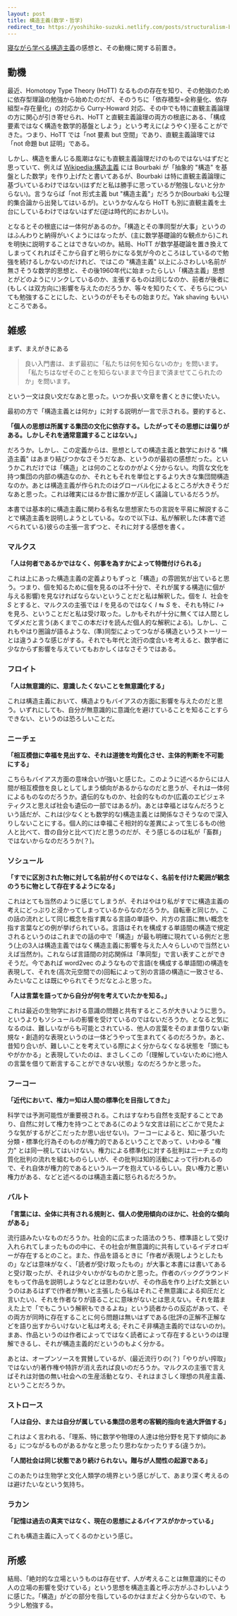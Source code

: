 ```yaml
---
layout: post
title: 構造主義(数学・哲学)
redirect_to: https://yoshihiko-suzuki.netlify.com/posts/structuralism-book
---
```


[寝ながら学べる構造主義](https://www.amazon.co.jp/dp/4166602519)の感想と、その動機に関する前置き。

## 動機

最近、Homotopy Type Theory (HoTT) なるものの存在を知り、その勉強のために依存型理論の勉強から始めたのだが、そのうちに「依存積型=全称量化、依存組型=存在量化」の対応から Curry-Howard 対応、その中でも特に直観主義論理の方に関心が引き寄せられ、HoTT と直観主義論理の両方の根底にある、「構成要素ではなく構造を数学的基盤としよう」という考えに(ようやく)至ることができた。つまり、HoTT では「not 要素 but 空間」であり、直観主義論理では「not 命題 but 証明」である。

しかし、構造を重んじる風潮はなにも直観主義論理だけのものではないはずだと思っていて、例えば [Wikipedia:構造主義](https://ja.wikipedia.org/wiki/構造主義) には Bourbaki が「抽象的 "構造" を基盤とした数学」を作り上げたと書いてあるが、Bourbaki は特に直観主義論理に基づいているわけではない(はずだと私は勝手に思っているが勉強しないと分からない)。言うならば「not 形式主義 but "構造主義"」だろうか(Bourbaki も公理的集合論から出発してはいるが)。というかなんなら HoTT も別に直観主義を土台にしているわけではないはずだ(逆は時代的におかしい)。

となるとその根底には一体何があるのか。「構造とその準同型が大事」というのはふんわりと納得がいくようにはなったが、(主に数学基礎論的な観点から)これを明快に説明することはできないのか。結局、HoTT が数学基礎論を置き換えてしまってくれればそこから自ずと明らかになる気が今のところはしているので勉強を続けるしかないのだけれど、ではこの "構造主義" 以上にふさわしい名前が無さそうな数学的思想と、その後1960年代に始まったらしい「構造主義」思想とがどのようにリンクしているのか、主張するものは同じなのか、前者が後者に(もしくは双方向に)影響を与えたのだろうか、等々を知りたくて、そちらについても勉強することにした、というのがそもそもの始まりだ。Yak shaving もいいところである。

## 雑感

まず、まえがきにある

> 良い入門書は、まず最初に「私たちは何を知らないのか」を問います。「私たちはなぜそのことを知らないままで今日まで済ませてこられたのか」を問います。

という一文は良い文だなあと思った。いつか長い文章を書くときに使いたい。

最初の方で「構造主義とは何か」に対する説明が一言で示される。要約すると、

**「個人の思想は所属する集団の文化に依存する。したがってその思想には偏りがある。しかしそれを通常意識することはない。」**

だろうか。しかし、この定義からは、思想としての構造主義と数学における "構造主義" はあまり結びつかなさそうだなあ、というのが最初の感想だった。というかこれだけでは「構造」とは何のことなのかがよく分からない。均質な文化を持つ集団の内部の構造なのか、それともそれを単位とするより大きな集団間構造なのか。あとは構造主義が作られたのはグローバル化によるところが大きそうだなあと思った。これは確実にはるか昔に誰かが正しく議論しているだろうが。

本書では基本的に構造主義に関わる有名な思想家たちの言説を平易に解説することで構造主義を説明しようとしている。なので以下は、私が解釈した(本書で述べられている)彼らの主張一言ずつと、それに対する感想を書く。

### マルクス

**「人は何者であるかではなく、何事を為すかによって特徴付けられる」**

これは上にあった構造主義の定義よりもずっと「構造」の雰囲気が出ていると思う。つまり、個を知るために個を見るのは不十分で、それが属する構造(に個が与える影響)を見なければならないということだと私は解釈した。個を $I$、社会を $S$ とすると、マルクスの主張では $I$ を見るのではなく $I\leftrightarrows S$ を、それも特に $I\rightarrow$ を見ろ、ということだと私は受け取った。しかもそれが十分に無くては人間としてダメだと言う(あくまでこの本だけを読んだ個人的な解釈による)。しかし、これもやはり圏論が語るような、(準)同型によってつながる構造というストーリーとは違うような感じがする。それでも年代と流行の度合いを考えると、数学者に少なからず影響を与えていてもおかしくはなさそうではある。

### フロイト

**「人は無意識的に、意識したくないことを無意識化する」**

これは構造主義において、構造よりもバイアスの方面に影響を与えたのだと思う。いずれにしても、自分が無意識的に意識化を避けていることを知ることすらできない、というのは恐ろしいことだ。

### ニーチェ

**「相互模倣に幸福を見出すな、それは道徳を均質化させ、主体的判断を不可能にする」**

こちらもバイアス方面の意味合いが強いと感じた。このように述べるからには人間が相互模倣を良しとしてしまう傾向があるからなのだと思うが、それは一体何によるものなのだろうか。遺伝的なものか、社会的なものか(広義のエピジェネティクスと思えば社会も遺伝の一部ではあるが)。あとは幸福とはなんだろうという話だが、これは(少なくとも数学的な)構造主義とは関係なさそうなので深入りしないことにする。個人的には幸福こそ相対的な差異によって生じるもの(他人と比べて、昔の自分と比べて)だと思うのだが、そう感じるのは私が「畜群」ではないからなのだろうか(？)。

### ソシュール

**「すでに区別された物に対して名前が付くのではなく、名前を付けた範囲が観念のうちに物として存在するようになる」**

これはとても当然のように感じてしまうが、それはやはり私がすでに構造主義の考えにどっぷりと浸かってしまっているからなのだろうか。自転車と同じか。この話の流れとして同じ概念を指す異なる言語の単語や、片方の言語に無い概念を指す言葉などの例が挙げられている。言語はそれを構成する単語間の構造で規定されるというのはこれまでの話の中で「構造」が最も明確に現れている例だと思う(上の3人は構造主義ではなく構造主義に影響を与えた人々らしいので当然といえば当然か)。これならば言語間の対応関係は「準同型」で言い表すことができそうだ。今であれば word2vec のようなもので言語(を構成する単語間)の構造を表現して、それを(高次元空間での)回転によって別の言語の構造に一致させる、みたいなことは既にやられてそうだなとふと思った。

**「人は言葉を語ってから自分が何を考えていたかを知る。」**

これは最近の生物学における意識の問題と共有するところが大きいように思う。というよりもソシュールの影響を受けているのではないだろうか。となると気になるのは、難しいながらも可能とされている、他人の言葉をそのまま借りない新規な・創造的な表現というのは一体どうやって生まれてくるのだろうか。あと、昔知り合いが、難しいことを考えている際によく分からなくなる状態を「頭にもやがかかる」と表現していたのは、まさしくこの「(理解していないために)他人の言葉を借りて断言することができない状態」なのだろうかと思った。

### フーコー

**「近代において、権力＝知は人間の標準化を目指してきた」**

科学では予測可能性が重要視される。これはすなわち自然を支配することであり、自然に対して権力を持つことである(このような文言は前にどこかで見たような気がするがどこだったか思い出せない)。フーコーによると、知に基づいた分類・標準化行為そのものが権力的であるということであって、いわゆる "権力" とは同一視してはいけない。権力による標準化に対する批判はニーチェの均質化批判の流れを組むものらしいが、その批判は知的活動によって行われるので、それ自体が権力的であるというループを抱えているらしい。良い権力と悪い権力がある、などと述べるのは構造主義に怒られるだろうか。

### バルト

**「言葉には、全体に共有される規則と、個人の使用傾向のほかに、社会的な傾向がある」**

流行語みたいなものだろうか。社会的に広まった語法のうち、標準語として受け入れられてしまったものの中に、その社会が無意識的に共有しているイデオロギーが存在するとのこと。また、作品を語るときに「作者が表現しようとしたもの」などは意味がなく、「読者が受け取ったもの」が大事と本書には書いてあると受け取ったが、それは少々いかがなものかと思った。作者のバックグラウンドをもって作品を説明しようなどとは思わないが、その作品を作り上げた文脈というのはあるはずで(作者が無いと主張したら私はそれこそ無意識による抑圧だと言いたい)、それを作者なりが語ることに意味がないとは思えない。それを踏まえた上で「でもこういう解釈もできるよね」という読者からの反応があって、その両方が同時に存在することに何ら問題は無いはずである(批評の正解不正解などを語り出すからいけないと私は考える; それこそ非構造主義的ではないのか)。まあ、作品というのは作者によってではなく読者によって存在するというのは理解できるし、それが構造主義的だというのもよく分かる。

あとは、オープンソースを賞賛しているが、(最近流行りの(？)「やりがい搾取」ではないが)著作権や特許が消え去れば良いのだろうか。マルクスの主張で言えばそれは対価の無い社会への生産活動となり、それはまさしく理想の共産主義、ということだろうか。

### ストロース

**「人は自分、または自分が属している集団の思考の客観的指向を過大評価する」**

これはよく言われる、「理系、特に数学や物理の人達は他分野を見下す傾向にある」につながるものがあるかなと思ったり思わなかったりする(違うか)。

**「人間社会は同じ状態であり続けられない。贈与が人間性の起源である」**

このあたりは生物学と文化人類学の境界という感じがして、あまり深く考えるのは避けたいなという気持ち。

### ラカン

**「記憶は過去の真実ではなく、現在の思想によるバイアスがかかっている」**

これも構造主義に入ってくるのかという感じ。

## 所感

結局、「絶対的な立場というものは存在せず、人が考えることは無意識的にその人の立場の影響を受けている」という思想を構造主義と呼ぶ方がふさわしいように感じた。「構造」がどの部分を指しているのかはまだよく分からないので、もう少し勉強する。
